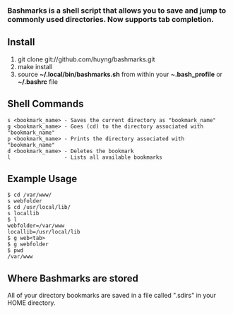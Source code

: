 ### Bashmarks is a shell script that allows you to save and jump to commonly used directories. Now supports tab completion.

## Install

1. git clone git://github.com/huyng/bashmarks.git
2. make install
3. source **~/.local/bin/bashmarks.sh** from within your **~.bash\_profile** or **~/.bashrc** file

## Shell Commands

    s <bookmark_name> - Saves the current directory as "bookmark_name"
    g <bookmark_name> - Goes (cd) to the directory associated with "bookmark_name"
    p <bookmark_name> - Prints the directory associated with "bookmark_name"
    d <bookmark_name> - Deletes the bookmark
    l                 - Lists all available bookmarks
    
## Example Usage

    $ cd /var/www/
    s webfolder
    $ cd /usr/local/lib/
    s locallib
    $ l
    webfolder=/var/www
    locallib=/usr/local/lib
    $ g web<tab>
    $ g webfolder
    $ pwd
    /var/www

## Where Bashmarks are stored
    
All of your directory bookmarks are saved in a file called ".sdirs" in your HOME directory.
